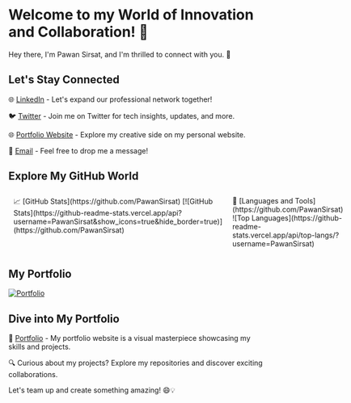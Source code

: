 # Welcome to my World of Innovation and Collaboration! 🌟

Hey there, I'm Pawan Sirsat, and I'm thrilled to connect with you. 👋

## Let's Stay Connected
🌐 [LinkedIn](https://www.linkedin.com/in/pawan-sirsat-72a0ba174/) - Let's expand our professional network together!

🐦 [Twitter](https://twitter.com/sirsat_pawan) - Join me on Twitter for tech insights, updates, and more.

🌐 [Portfolio Website](https://pawansirsat.github.io/Portfolio-Website/) - Explore my creative side on my personal website.

📧 [Email](mailto:p1.sirsat1998@gmail.com) - Feel free to drop me a message!

## Explore My GitHub World
<div style="display: flex;">
    <div style="flex: 1; padding: 10px;">
        📈 [GitHub Stats](https://github.com/PawanSirsat)
        [![GitHub Stats](https://github-readme-stats.vercel.app/api?username=PawanSirsat&show_icons=true&hide_border=true)](https://github.com/PawanSirsat)
    </div>
    <div style="flex: 1; padding: 10px;">
        🚀 [Languages and Tools](https://github.com/PawanSirsat)
        ![Top Languages](https://github-readme-stats.vercel.app/api/top-langs/?username=PawanSirsat)
    </div>
</div>

## My Portfolio
[![Portfolio](https://img.shields.io/badge/-Website-FF5722?style=for-the-badge)](https://pawansirsat.github.io/Portfolio-Website/)

## Dive into My Portfolio
📂 [Portfolio](https://pawansirsat.github.io/Portfolio-Website/) - My portfolio website is a visual masterpiece showcasing my skills and projects.

🔍 Curious about my projects? Explore my repositories and discover exciting collaborations.

Let's team up and create something amazing! 😄💡

